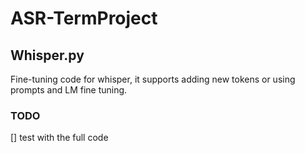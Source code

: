 # ASR-TermProject

## Whisper.py
Fine-tuning code for whisper, it supports adding new tokens or using prompts and LM fine tuning.
### TODO
[] test with the full code
